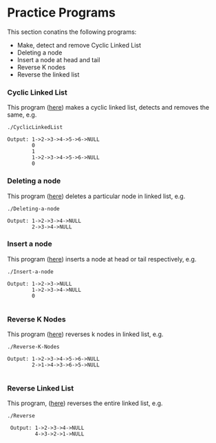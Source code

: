 # Practice Programs

This section conatins the following programs:

- Make, detect and remove Cyclic Linked List
- Deleting a node 
- Insert a node at head and tail
- Reverse K nodes
- Reverse the linked list


### Cyclic Linked List

This program ([here](CyclicLinkedList.cpp)) makes a cyclic linked list, detects and removes the same, e.g.

```
./CyclicLinkedList

Output: 1->2->3->4->5->6->NULL
        0
        1
        1->2->3->4->5->6->NULL
        0

```

### Deleting a node

This program ([here](Deletion.cpp)) deletes a particular node in linked list, e.g.
```
./Deleting-a-node

Output: 1->2->3->4->NULL
        2->3->4->NULL

```

### Insert a node 

This program ([here](LinkedList.cpp)) inserts a node at head or tail respectively, e.g.

```
./Insert-a-node

Output: 1->2->3->NULL
        1->2->3->4->NULL
        0
        
```


 
 ### Reverse K Nodes
 
 This program ([here](ReverseKNodes.cpp)) reverses k nodes in linked list, e.g.
 
 ```
 ./Reverse-K-Nodes
 
 Output: 1->2->3->4->5->6->NULL
         2->1->4->3->6->5->NULL
        
 ```
 
 ### Reverse Linked List
 
 This program, ([here](Reverse_ll.cpp)) reverses the entire linked list, e.g.
 
 ```
 ./Reverse
 
  Output: 1->2->3->4->NULL
          4->3->2->1->NULL
          
 ```
 
 
